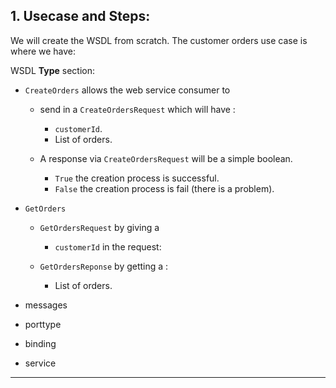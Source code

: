 ## 1. Usecase and Steps:

We will create the WSDL from scratch.
The customer orders use case is where we have:

WSDL **Type** section:

* `CreateOrders` allows the web service consumer to 
  * send in a `CreateOrdersRequest` which will have : 
    * `customerId`.
    * List of orders.
    
  * A response via `CreateOrdersRequest` will be a simple boolean.
    * `True` the creation process is successful.
    * `False` the creation process is fail (there is a problem).
    
* `GetOrders` 
  * `GetOrdersRequest` by giving a 
    * `customerId` in the request:
    
  * `GetOrdersReponse` by getting a :
    * List of orders.
  
* messages
* porttype
* binding
* service 


***






